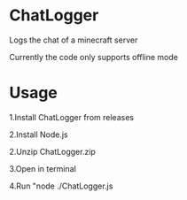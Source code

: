 # ChatLogger
Logs the chat of a minecraft server

Currently the code only supports offline mode

 

# Usage

1.Install ChatLogger from releases

2.Install Node.js

2.Unzip ChatLogger.zip

3.Open in terminal

4.Run "node ./ChatLogger.js
